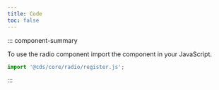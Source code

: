 ```yaml
---
title: Code
toc: false
---
```


::: component-summary

To use the radio component import the component in your JavaScript.

```javascript
import '@cds/core/radio/register.js';
```

:::

<CdsDemos componentName="radio" />
